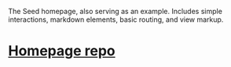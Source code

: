 The Seed homepage, also serving as an example. Includes
 simple interactions, markdown elements, basic routing, and view markup.

# [Homepage repo](https://github.com/David-OConnor/seed-homepage)